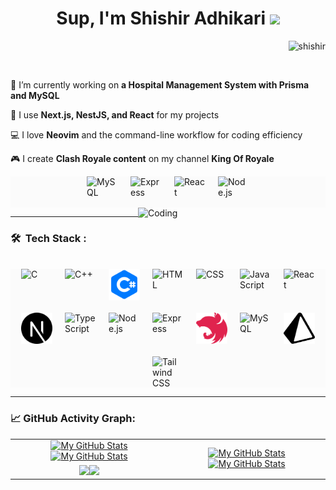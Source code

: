 <!-- Header -->
<h1 align="center">
Sup, I'm Shishir Adhikari
  <img src="https://media.giphy.com/media/hvRJCLFzcasrR4ia7z/giphy.gif" width="30"></h1>
 <img src="https://komarev.com/ghpvc/?username=adkshishir&label=Profile%20Views&color=0e75b6&style=flat" align='right' alt="shishir" />
<br/>

<!-- About Me -->
<p align="left"> <a href="https://twitter.com/" target="blank"><img src="https://img.shields.io/twitter/follow/?logo=twitter&style=for-the-badge" alt="" /></a> </p>

🌱 I’m currently working on **a Hospital Management System with Prisma and MySQL**

🚀 I use **Next.js, NestJS, and React** for my projects

💻 I love **Neovim** and the command-line workflow for coding efficiency

🎮 I create **Clash Royale content** on my channel **King Of Royale**

<div style="display: flex; flex-wrap: wrap; gap: 20px; justify-content: center;background-color:#fbfbfb;">
  <!-- MySQL -->
  <img src="https://upload.wikimedia.org/wikipedia/en/d/dd/MySQL_logo.svg" alt="MySQL" width="50" height="50" />
  <!-- Express -->
  <img src="https://upload.wikimedia.org/wikipedia/commons/6/64/Expressjs.png" alt="Express" width="50" height="50" />
  <!-- React -->
  <img src="https://upload.wikimedia.org/wikipedia/commons/a/a7/React-icon.svg" alt="React" width="50" height="50" />
  <!-- Node.js -->
  <img src="https://upload.wikimedia.org/wikipedia/commons/d/d9/Node.js_logo.svg" alt="Node.js" width="50" height="50" />
</div>

<img align="right" alt="Coding" width="300" src="https://i.pinimg.com/originals/81/17/8b/81178b47a8598f0c81c4799f2cdd4057.gif">

---

<!-- Tech Stack -->
### 🛠 &nbsp;Tech Stack :
<br>
<div style="display: flex; flex-wrap: wrap; gap: 20px; justify-content: center;background-color:#fbfbfb;">
  <!-- C, C++, C# -->
  <img src="https://upload.wikimedia.org/wikipedia/commons/1/18/C_Programming_Language.svg" alt="C" width="50" height="50" />
  <img src="https://upload.wikimedia.org/wikipedia/commons/1/18/ISO_C%2B%2B_Logo.svg" alt="C++" width="50" height="50" />
  <img src="/csharp-logo.png" alt="C#" width="50" height="50" />
  <!-- Web Stack -->
  <img src="https://upload.wikimedia.org/wikipedia/commons/6/61/HTML5_logo_and_wordmark.svg" alt="HTML" width="50" height="50" />
  <img src="https://upload.wikimedia.org/wikipedia/commons/d/d5/CSS3_logo_and_wordmark.svg" alt="CSS" width="50" height="50" />
  <img src="https://upload.wikimedia.org/wikipedia/commons/6/6a/JavaScript-logo.png" alt="JavaScript" width="50" height="50" />
  <img src="https://upload.wikimedia.org/wikipedia/commons/a/a7/React-icon.svg" alt="React" width="50" height="50" />
  <img src="/nextjs.svg" alt="Next.js" width="50" height="50" />
  <img src="https://upload.wikimedia.org/wikipedia/commons/f/f5/Typescript.svg" alt="TypeScript" width="50" height="50" />
  <img src="https://upload.wikimedia.org/wikipedia/commons/d/d9/Node.js_logo.svg" alt="Node.js" width="50" height="50" />
  <img src="https://upload.wikimedia.org/wikipedia/commons/6/64/Expressjs.png" alt="Express" width="50" height="50" />
  <img src="/nestjs.svg" alt="NestJS" width="50" height="50" />
  <img src="https://upload.wikimedia.org/wikipedia/en/d/dd/MySQL_logo.svg" alt="MySQL" width="50" height="50" />
  <img src="/prisma.svg" style="background-color:white;" alt="Prisma" width="50" height="50" />
  <img src="https://upload.wikimedia.org/wikipedia/commons/d/d5/Tailwind_CSS_Logo.svg" alt="Tailwind CSS" width="50" height="50" />
</div>

---

<!-- Activity Graph -->
### 📈 GitHub Activity Graph:
<table>
    <tr>
        <td align="center"><a href="https://github.com/adkshishir#gh-light-mode-only"><img src="https://github-readme-stats.vercel.app/api?username=adkshishir&show_icons=true" alt="My GitHub Stats"/></a><a href="https://github.com/adkshishir#gh-dark-mode-only"><img src="https://github-readme-stats.vercel.app/api?username=adkshishir&show_icons=true&theme=tokyonight" alt="My GitHub Stats"/></a></td>
        <td rowspan="2" align="center"><a href="https://github.com/adkshishir#gh-light-mode-only"><img src="https://github-readme-stats.vercel.app/api/top-langs/?username=adkshishir&theme=default&langs_count=8#gh-light-mode-only" alt="My GitHub Stats"/></a><a href="https://github.com/adkshishir#gh-dark-mode-only"><img src="https://github-readme-stats.vercel.app/api/top-langs/?username=adkshishir&theme=tokyonight&langs_count=8#gh-dark-mode-only" alt="My GitHub Stats"/></a></td>
    </tr>
    <tr>
        <td align="center"><a href="https://github.com/adkshishir#gh-light-mode-only"><img src="https://github-readme-streak-stats.herokuapp.com/?user=adkshishir&theme=default"/></a><a href="https://github.com/adkshishir#gh-dark-mode-only"><img src="https://github-readme-streak-stats.herokuapp.com/?user=adkshishir&theme=tokyonight"/></a></td>
    </tr>
</table>
